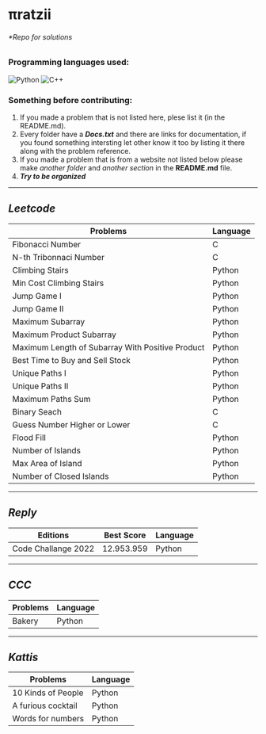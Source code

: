 # πratzii 
###### *Repo for solutions

### Programming languages used:

<!-- If you want to add another language take the link ~ https://img.shields.io/badge/-TEXTHERE-black?style=flat-square&logo=LOGOHERE ~ on another tab and replace TEXTHERE with the text you want to appear beside the logo (maybe the programming language) and replace LOGOHERE with the programming language name (examples below) -->

<div style="flex-direction:row;flex-wrap:row;">

  <!--Python-->
  <img alt="Python" src="https://img.shields.io/badge/-Python-black?style=flat-square&logo=Python">

  <!--C++-->
  <img alt="C++" src="https://img.shields.io/badge/-C/C++-black?style=flat-square&logo=c">

</div>

### Something before contributing:
1. If you made a problem that is not listed here, plese list it (in the README.md).
2. Every folder have a ***Docs.txt*** and there are links for documentation, if you found something intersting let other know it too by listing it there along with the problem reference.
3. If you made a problem that is from a website not listed below please make *another folder* and *another section* in the **README.md** file.
4. ***Try to be organized*** 

---

## ***Leetcode***

| Problems | Language |
| - | - |
| Fibonacci Number | C |
| N-th Tribonnaci Number | C | 
| Climbing Stairs | Python |
| Min Cost Climbing Stairs | Python |
| Jump Game I | Python |
| Jump Game II | Python |
| Maximum Subarray | Python |
| Maximum Product Subarray | Python |
| Maximum Length of Subarray With Positive Product | Python |
| Best Time to Buy and Sell Stock | Python |
| Unique Paths I | Python |
| Unique Paths II | Python |
| Maximum Paths Sum | Python |
| Binary Seach | C |
| Guess Number Higher or Lower | C |
| Flood Fill | Python |
| Number of Islands | Python |
| Max Area of Island | Python |
| Number of Closed Islands | Python |

---

## ***Reply***

| Editions | Best Score | Language |
| - | - | - |
| Code Challange 2022 | 12.953.959 | Python |
---

## ***CCC***

| Problems | Language |
| - | - |
| Bakery | Python |

---

## ***Kattis***

| Problems | Language |
| - | - |
|	10 Kinds of People | Python |
| A furious cocktail | Python |
| Words for numbers | Python |

